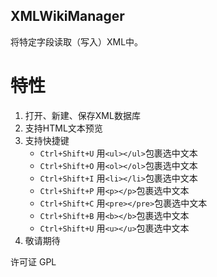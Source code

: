 XMLWikiManager
--------------

将特定字段读取（写入）XML中。

# 特性
1. 打开、新建、保存XML数据库
2. 支持HTML文本预览
3. 支持快捷键
    + `Ctrl+Shift+U`   用`<ul></ul>`包裹选中文本
    + `Ctrl+Shift+O`   用`<ol></ol>`包裹选中文本
    + `Ctrl+Shift+I`   用`<li></li>`包裹选中文本
    + `Ctrl+Shift+P`   用`<p></p>`包裹选中文本
    + `Ctrl+Shift+C`   用`<pre></pre>`包裹选中文本
    + `Ctrl+Shift+B`   用`<b></b>`包裹选中文本
    + `Ctrl+Shift+U`   用`<u></u>`包裹选中文本
4. 敬请期待

许可证 GPL

